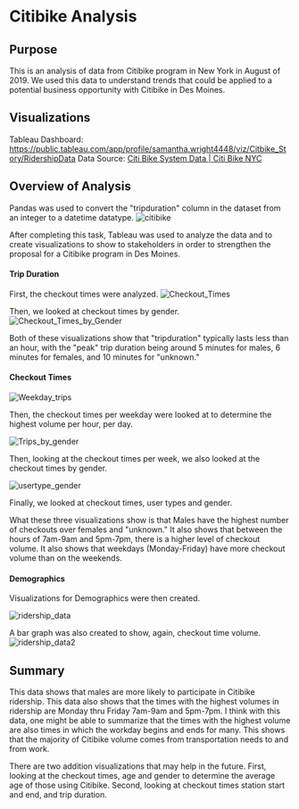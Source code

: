 # Citibike Analysis
## Purpose
This is an analysis of data from Citibike program in New York in August of 2019. We used this data to understand trends that could be applied to a potential business opportunity with Citibike in Des Moines. 
## Visualizations
Tableau Dashboard: https://public.tableau.com/app/profile/samantha.wright4448/viz/Citbike_Story/RidershipData
Data Source: [Citi Bike System Data | Citi Bike NYC](https://www.citibikenyc.com/system-data)

## Overview of Analysis
Pandas was used to convert the "tripduration" column in the dataset from an integer to a datetime datatype. 
![citibike](https://user-images.githubusercontent.com/79758494/122776091-65249b00-d270-11eb-814d-b78e2b6debb5.PNG)

After completing this task, Tableau was used to analyze the data and to create visualizations to show to stakeholders in order to strengthen the proposal for a Citibike program in Des Moines. 

#### Trip Duration

First, the checkout times were analyzed.
![Checkout_Times](https://user-images.githubusercontent.com/79758494/122777533-bda86800-d271-11eb-9f5d-1b7b9aabe340.PNG) 

Then, we looked at checkout times by gender. 
![Checkout_Times_by_Gender](https://user-images.githubusercontent.com/79758494/122777535-bda86800-d271-11eb-85aa-81fbf7800a0a.PNG)

Both of these visualizations show that "tripduration" typically lasts less than an hour, with the "peak" trip duration being around 5 minutes for males, 6 minutes for females, and 10 minutes for "unknown."

#### Checkout Times
![Weekday_trips](https://user-images.githubusercontent.com/79758494/122777490-b4b79680-d271-11eb-831d-9471450c60c8.PNG)

Then, the checkout times per weekday were looked at to determine the highest volume per hour, per day. 

![Trips_by_gender](https://user-images.githubusercontent.com/79758494/122777492-b4b79680-d271-11eb-91d4-ff3d09407c37.PNG)

Then, looking at the checkout times per week, we also looked at the checkout times by gender. 

![usertype_gender](https://user-images.githubusercontent.com/79758494/122777489-b4b79680-d271-11eb-8e83-3bee8ba2f0d7.PNG)

Finally, we looked at checkout times, user types  and gender. 

What these three visualizations show is that Males have the highest number of checkouts over females and "unknown." It also shows that between the hours of 7am-9am and 5pm-7pm, there is a higher level of checkout volume. It also shows that weekdays (Monday-Friday) have more checkout volume than on the weekends. 

#### Demographics
Visualizations for Demographics were then created. 

![ridership_data](https://user-images.githubusercontent.com/79758494/122777514-b97c4a80-d271-11eb-8850-3d7083a020b9.PNG)

A bar graph was also created to show, again, checkout time volume. 
![ridership_data2](https://user-images.githubusercontent.com/79758494/122777509-b97c4a80-d271-11eb-9645-6c4414c1b099.PNG)


## Summary
This data shows that males are more likely to participate in Citibike ridership. This data also shows that the times with the highest volumes in ridership are Monday thru Friday 7am-9am and 5pm-7pm. I think with this data, one might be able to summarize that the times with the highest volume are also times in which the workday begins and ends for many. This shows that the majority of Citibike volume comes from transportation needs to and from work. 

There are two addition visualizations that may help in the future. First, looking at the checkout times, age and gender to determine the average age of those using Citibike. Second, looking at checkout times station start and end, and trip duration. 
